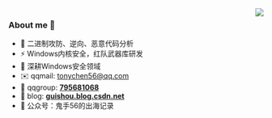 <img align="right" src="https://github-readme-stats.vercel.app/api?username=tonychen56&theme=default&show_icons=true"/>

### About me 👋

- 🔭 二进制攻防、逆向、恶意代码分析  
- ⚡ Windows内核安全，红队武器库研发
- 🌱 深耕Windows安全领域
- ✉️ qqmail: tonychen56@qq.com
- 💬 qqgroup: **[795681068](https://qm.qq.com/q/TXCiMFxgsO)**
- 📝 blog: **[guishou.blog.csdn.net](https://blog.csdn.net/qq_38474570)**
- 🌱 公众号：鬼手56的出海记录
